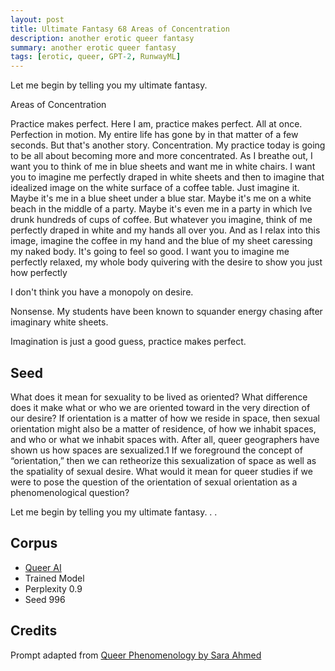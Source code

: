 ```yaml
---
layout: post
title: Ultimate Fantasy 68 Areas of Concentration
description: another erotic queer fantasy
summary: another erotic queer fantasy
tags: [erotic, queer, GPT-2, RunwayML]
---
```


Let me begin by telling you my ultimate fantasy.

Areas of Concentration

Practice makes perfect. Here I am, practice makes perfect. All at once. Perfection in motion. My entire life has gone by in that matter of a few seconds. But that's another story. Concentration. My practice today is going to be all about becoming more and more concentrated. As I breathe out, I want you to think of me in blue sheets and want me in white chairs. I want you to imagine me perfectly draped in white sheets and then to imagine that idealized image on the white surface of a coffee table. Just imagine it. Maybe it's me in a blue sheet under a blue star. Maybe it's me on a white beach in the middle of a party. Maybe it's even me in a party in which Ive drunk hundreds of cups of coffee. But whatever you imagine, think of me perfectly draped in white and my hands all over you. And as I relax into this image, imagine the coffee in my hand and the blue of my sheet caressing my naked body. It's going to feel so good. I want you to imagine me perfectly relaxed, my whole body quivering with the desire to show you just how perfectly

I don't think you have a monopoly on desire.

Nonsense. My students have been known to squander energy chasing after imaginary white sheets.

Imagination is just a good guess, practice makes perfect.


## Seed

What does it mean for sexuality to be lived as oriented? What difference does it make what or who we are oriented toward in the very direction of our desire? If orientation is a matter of how we reside in space, then sexual orientation might also be a matter of residence, of how we inhabit spaces, and who or what we inhabit spaces with. After all, queer geographers have shown us how spaces are sexualized.1 If we foreground the concept of “orientation,” then we can retheorize this sexualization of space as well as the spatiality of sexual desire. What would it mean for queer studies if we were to pose the question of the orientation of sexual orientation as a phenomenological question?

Let me begin by telling you my ultimate fantasy. . .

## Corpus

- [Queer AI](/queerai)
- Trained Model
- Perplexity 0.9
- Seed 996

## Credits

Prompt adapted from [Queer Phenomenology by Sara Ahmed](https://www.dukeupress.edu/queer-phenomenology)
